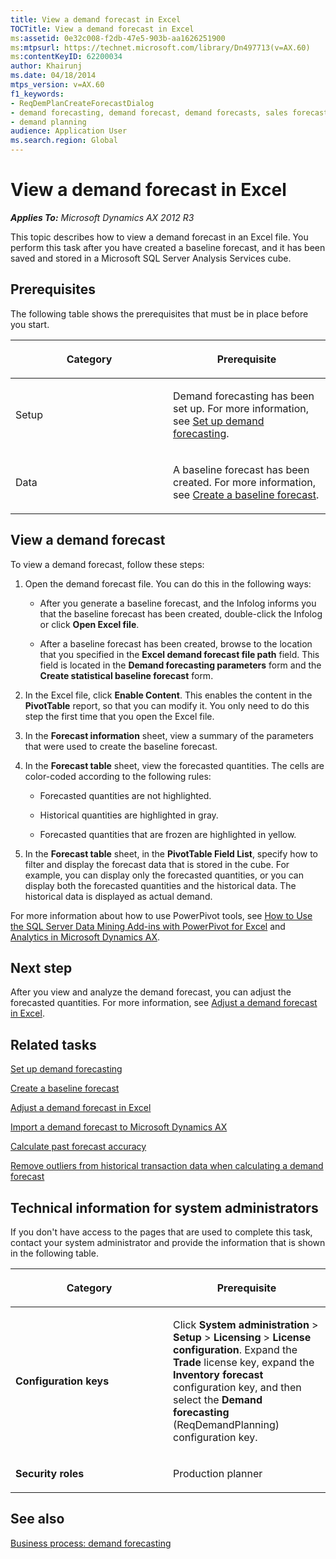 ```yaml
---
title: View a demand forecast in Excel
TOCTitle: View a demand forecast in Excel
ms:assetid: 0e32c008-f2db-47e5-903b-aa1626251900
ms:mtpsurl: https://technet.microsoft.com/library/Dn497713(v=AX.60)
ms:contentKeyID: 62200034
author: Khairunj
ms.date: 04/18/2014
mtps_version: v=AX.60
f1_keywords:
- ReqDemPlanCreateForecastDialog
- demand forecasting, demand forecast, demand forecasts, sales forecast, sales forecasts, forecasting setup, baseline forecast, historical forecast, adjusted forecast
- demand planning
audience: Application User
ms.search.region: Global
---
```


# View a demand forecast in Excel 


_**Applies To:** Microsoft Dynamics AX 2012 R3_

This topic describes how to view a demand forecast in an Excel file. You perform this task after you have created a baseline forecast, and it has been saved and stored in a Microsoft SQL Server Analysis Services cube.

## Prerequisites

The following table shows the prerequisites that must be in place before you start.

<table>
<colgroup>
<col style="width: 50%" />
<col style="width: 50%" />
</colgroup>
<thead>
<tr class="header">
<th><p>Category</p></th>
<th><p>Prerequisite</p></th>
</tr>
</thead>
<tbody>
<tr class="odd">
<td><p>Setup</p></td>
<td><p>Demand forecasting has been set up. For more information, see <a href="set-up-demand-forecasting.md">Set up demand forecasting</a>.</p></td>
</tr>
<tr class="even">
<td><p>Data</p></td>
<td><p>A baseline forecast has been created. For more information, see <a href="create-a-baseline-forecast.md">Create a baseline forecast</a>.</p></td>
</tr>
</tbody>
</table>


## View a demand forecast

To view a demand forecast, follow these steps:

1.  Open the demand forecast file. You can do this in the following ways:
    
      - After you generate a baseline forecast, and the Infolog informs you that the baseline forecast has been created, double-click the Infolog or click **Open Excel file**.
    
      - After a baseline forecast has been created, browse to the location that you specified in the **Excel demand forecast file path** field. This field is located in the **Demand forecasting parameters** form and the **Create statistical baseline forecast** form.

2.  In the Excel file, click **Enable Content**. This enables the content in the **PivotTable** report, so that you can modify it. You only need to do this step the first time that you open the Excel file.

3.  In the **Forecast information** sheet, view a summary of the parameters that were used to create the baseline forecast.

4.  In the **Forecast table** sheet, view the forecasted quantities. The cells are color-coded according to the following rules:
    
      - Forecasted quantities are not highlighted.
    
      - Historical quantities are highlighted in gray.
    
      - Forecasted quantities that are frozen are highlighted in yellow.

5.  In the **Forecast table** sheet, in the **PivotTable Field List**, specify how to filter and display the forecast data that is stored in the cube. For example, you can display only the forecasted quantities, or you can display both the forecasted quantities and the historical data. The historical data is displayed as actual demand.

For more information about how to use PowerPivot tools, see [How to Use the SQL Server Data Mining Add-ins with PowerPivot for Excel](https://go.microsoft.com/fwlink/?linkid=335792) and [Analytics in Microsoft Dynamics AX](analytics-in-microsoft-dynamics-ax.md).

## Next step

After you view and analyze the demand forecast, you can adjust the forecasted quantities. For more information, see [Adjust a demand forecast in Excel](adjust-a-demand-forecast-in-excel.md).

## Related tasks

[Set up demand forecasting](set-up-demand-forecasting.md)

[Create a baseline forecast](create-a-baseline-forecast.md)

[Adjust a demand forecast in Excel](adjust-a-demand-forecast-in-excel.md)

[Import a demand forecast to Microsoft Dynamics AX](import-a-demand-forecast-to-microsoft-dynamics-ax.md)

[Calculate past forecast accuracy](calculate-past-forecast-accuracy.md)

[Remove outliers from historical transaction data when calculating a demand forecast](remove-outliers-from-historical-transaction-data-when-calculating-a-demand-forecast.md)

## Technical information for system administrators

If you don't have access to the pages that are used to complete this task, contact your system administrator and provide the information that is shown in the following table.

<table>
<colgroup>
<col style="width: 50%" />
<col style="width: 50%" />
</colgroup>
<thead>
<tr class="header">
<th><p>Category</p></th>
<th><p>Prerequisite</p></th>
</tr>
</thead>
<tbody>
<tr class="odd">
<td><p><strong>Configuration keys</strong></p></td>
<td><p>Click <strong>System administration</strong> &gt; <strong>Setup</strong> &gt; <strong>Licensing</strong> &gt; <strong>License configuration</strong>. Expand the <strong>Trade</strong> license key, expand the <strong>Inventory forecast</strong> configuration key, and then select the <strong>Demand forecasting</strong> (ReqDemandPlanning) configuration key.</p></td>
</tr>
<tr class="even">
<td><p><strong>Security roles</strong></p></td>
<td><p>Production planner</p></td>
</tr>
</tbody>
</table>


## See also

[Business process: demand forecasting](business-process-demand-forecasting.md)

  



